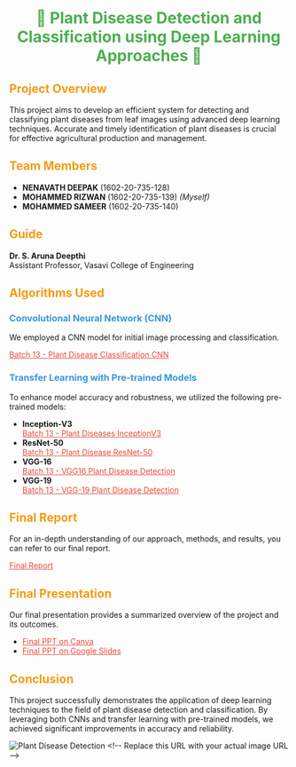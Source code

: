 <h1 style="color: #4CAF50; text-align: center;">🌿 Plant Disease Detection and Classification using Deep Learning Approaches 🌿</h1>

<h2 style="color: #f39c12;">Project Overview</h2>
<p>This project aims to develop an efficient system for detecting and classifying plant diseases from leaf images using advanced deep learning techniques. Accurate and timely identification of plant diseases is crucial for effective agricultural production and management.</p>

<h2 style="color: #f39c12;">Team Members</h2>
<ul>
  <li><strong>NENAVATH DEEPAK</strong> (1602-20-735-128)</li>
  <li><strong>MOHAMMED RIZWAN</strong> (1602-20-735-139) <em>(Myself)</em></li>
  <li><strong>MOHAMMED SAMEER</strong> (1602-20-735-140)</li>
</ul>

<h2 style="color: #f39c12;">Guide</h2>
<p><strong>Dr. S. Aruna Deepthi</strong><br>Assistant Professor, Vasavi College of Engineering</p>

<h2 style="color: #f39c12;">Algorithms Used</h2>

<h3 style="color: #3498db;">Convolutional Neural Network (CNN)</h3>
<p>We employed a CNN model for initial image processing and classification.</p>
<p><a href="https://www.kaggle.com/rizwan139/batch-13-plant-disease-clasification-cnn" style="color: #e74c3c;">Batch 13 - Plant Disease Classification CNN</a></p>

<h3 style="color: #3498db;">Transfer Learning with Pre-trained Models</h3>
<p>To enhance model accuracy and robustness, we utilized the following pre-trained models:</p>

<ul>
  <li><strong>Inception-V3</strong><br><a href="https://www.kaggle.com/rizwan139/batch-13-plant-diseases-inceptionv3" style="color: #e74c3c;">Batch 13 - Plant Diseases InceptionV3</a></li>
  <li><strong>ResNet-50</strong><br><a href="https://www.kaggle.com/rizwan139/batch-13-plant-disease-resnet-50" style="color: #e74c3c;">Batch 13 - Plant Disease ResNet-50</a></li>
  <li><strong>VGG-16</strong><br><a href="https://www.kaggle.com/code/rizwn139/batch-13-vgg16-plant-disease-detection" style="color: #e74c3c;">Batch 13 - VGG16 Plant Disease Detection</a></li>
  <li><strong>VGG-19</strong><br><a href="https://www.kaggle.com/code/rizwan139/batch-13-vgg-19-plant-disease-detection" style="color: #e74c3c;">Batch 13 - VGG-19 Plant Disease Detection</a></li>
</ul>

<h2 style="color: #f39c12;">Final Report</h2>
<p>For an in-depth understanding of our approach, methods, and results, you can refer to our final report.</p>
<p><a href="https://drive.google.com/file/d/1mwxPPo9gyDF7CcC_ttMPOXC4r8w2mH36/view?usp=sharing" style="color: #e74c3c;">Final Report</a></p>

<h2 style="color: #f39c12;">Final Presentation</h2>
<p>Our final presentation provides a summarized overview of the project and its outcomes.</p>
<ul>
  <li><a href="https://www.canva.com/design/DAF9aGL963Q/euigTJQt1erGdMJlnHt-nQ/view?utm_content=DAF9aGL963Q&utm_campaign=designshare&utm_medium=link&utm_source=editor" style="color: #e74c3c;">Final PPT on Canva</a></li>
  <li><a href="https://docs.google.com/presentation/d/1ElRg8FdVfWfMekqXq_3Yj2rJF__uOXNm/edit?usp=sharing&ouid=110673703629902288166&rtpof=true&sd=true" style="color: #e74c3c;">Final PPT on Google Slides</a></li>
</ul>

<h2 style="color: #f39c12;">Conclusion</h2>
<p>This project successfully demonstrates the application of deep learning techniques to the field of plant disease detection and classification. By leveraging both CNNs and transfer learning with pre-trained models, we achieved significant improvements in accuracy and reliability.</p>

![Plant Disease Detection]([https://via.placeholder.com/600x400](https://drive.google.com/file/d/1c1redFnR2xHzBHl0Ujfnw18hQ8jvbnxt/view?usp=sharing)) <!-- Replace this URL with your actual image URL -->
